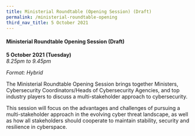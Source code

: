 ```yaml
---
title: Ministerial Roundtable (Opening Session) (Draft)
permalink: /ministerial-roundtable-opening
third_nav_title: 5 October 2021
---
```

#### **Ministerial Roundtable Opening Session (Draft)**

**5 October 2021 (Tuesday)**  
*8.25pm to 9.45pm*

*Format: Hybrid*

The Ministerial Roundtable Opening Session brings together Ministers, Cybersecurity Coordinators/Heads of Cybersecurity Agencies, and top industry players to discuss a multi-stakeholder approach to cybersecurity.

This session will focus on the advantages and challenges of pursuing a multi-stakeholder approach in the evolving cyber threat landscape, as well as how all stakeholders should cooperate to maintain stability, security and resilience in cyberspace.